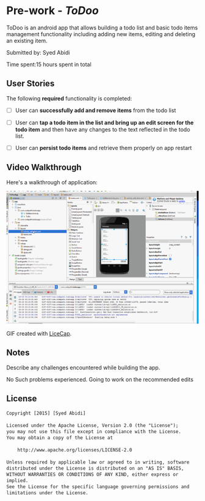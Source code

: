 # Pre-work - *ToDoo*

ToDoo is an android app that allows building a todo list and basic todo items management functionality including adding new items, editing and deleting an existing item.

Submitted by: Syed Abidi

Time spent:15 hours spent in total

## User Stories

The following **required** functionality is completed:

* [ ] User can **successfully add and remove items** from the todo list
* [ ] User can **tap a todo item in the list and bring up an edit screen for the todo item** and then have any changes to the text reflected in the todo list.
* [ ] User can **persist todo items** and retrieve them properly on app restart


## Video Walkthrough 

Here's a walkthrough of application:

<img src='https://github.com/sabidi3645/Submissions/blob/master/ToDoo.gif' title='ToDoo' width='' alt='ToDoo' />

GIF created with [LiceCap](http://www.cockos.com/licecap/).

## Notes

Describe any challenges encountered while building the app.

No Such problems experienced. Going to work on the recommended edits

## License

    Copyright [2015] [Syed Abidi]

    Licensed under the Apache License, Version 2.0 (the "License");
    you may not use this file except in compliance with the License.
    You may obtain a copy of the License at

        http://www.apache.org/licenses/LICENSE-2.0

    Unless required by applicable law or agreed to in writing, software
    distributed under the License is distributed on an "AS IS" BASIS,
    WITHOUT WARRANTIES OR CONDITIONS OF ANY KIND, either express or implied.
    See the License for the specific language governing permissions and
    limitations under the License.
